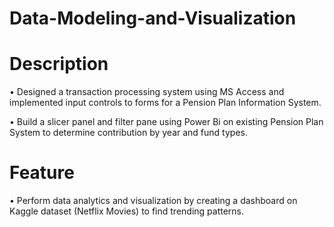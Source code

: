 # Data-Modeling-and-Visualization
# Description
• Designed a transaction processing system using MS Access and implemented input controls
to forms for a Pension Plan Information System.

• Build a slicer panel and filter pane using Power Bi on existing Pension Plan System to
determine contribution by year and fund types.

# Feature
• Perform data analytics and visualization by creating a dashboard on Kaggle dataset (Netflix
Movies) to find trending patterns.
